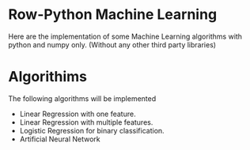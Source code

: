 # Row-Python Machine Learning
Here are the implementation of some Machine Learning algorithms with python and numpy only. (Without any other third party libraries)

# Algorithims 
The following algorithms will be implemented 

- Linear Regression with one feature. 
- Linear Regression with multiple features. 
- Logistic Regression for binary classification. 
- Artificial Neural Network 
